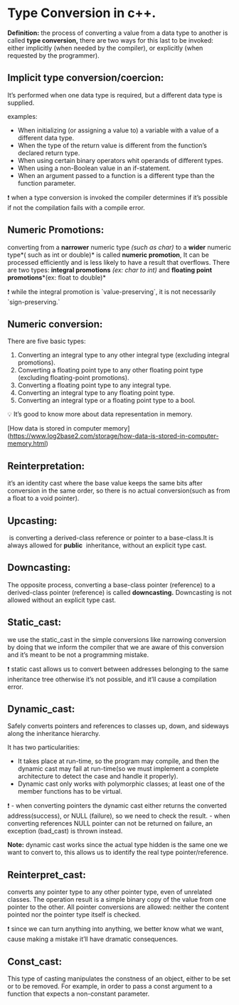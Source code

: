 # Type Conversion in c++.

**Definition:** the process of converting a value from a data type to another is called **type conversion,** there are two ways for this last to be invoked: either implicitly (when needed by the compiler), or explicitly (when requested by the programmer).

## Implicit type conversion/coercion:

It’s performed when one data type is required, but a different data type is supplied.

examples:

- When initializing (or assigning a value to) a variable with a value of a different data type.
- When the type of the return value is different from the function’s declared return type.
- When using certain binary operators whit operands of different types.
- When using a non-Boolean value in an if-statement.
- When an argument passed to a function is a different type than the function parameter.

<aside>
❗ when a type conversion is invoked the compiler determines if it’s possible if not the compilation fails with a compile error.

</aside>

## Numeric Promotions:

converting from a **narrower** numeric type *(such as char)* to a **wider** numeric type*( such as int or double)* is called **numeric promotion**, It can be processed efficiently and is less likely to have a result that overflows. There are two types: **integral promotions** *(ex: char to int)* and **floating point promotions***(ex: float to double)*

<aside>
❗ while the integral promotion is `value-preserving`, it is not necessarily `sign-preserving.`

</aside>

## Numeric conversion:

There are five basic types:

1. Converting an integral type to any other integral type (excluding integral promotions).
2. Converting a floating point type to any other floating point type (excluding floating-point promotions).
3. Converting a floating point type to any integral type.
4. Converting an integral type to any floating point type.
5. Converting an integral type or a floating point type to a bool.

<aside>
💡 It’s good to know more about data representation in memory.

</aside>

[How data is stored in computer memory] (https://www.log2base2.com/storage/how-data-is-stored-in-computer-memory.html)

## Reinterpretation:

it’s an identity cast where the base value keeps the same bits after conversion in the same order, so there is no actual conversion(such as from a float to a void pointer).

## Upcasting:

 is converting a derived-class reference or pointer to a base-class.It is always allowed for **public**
 inheritance, without an explicit type cast.

## Downcasting:

The opposite process, converting a base-class pointer (reference) to a derived-class pointer (reference) is called **downcasting.** Downcasting is not allowed without an explicit type cast.

## Static_cast:

we use the static_cast in the simple conversions like narrowing conversion by doing that we inform the compiler that we are aware of this conversion and it’s meant to be not a programming mistake.

<aside>
❗ static cast allows us to convert between addresses belonging to the same inheritance tree otherwise it’s not possible, and it’ll cause a compilation error.

</aside>

## Dynamic_cast:

Safely converts pointers and references to classes up, down, and sideways along the inheritance hierarchy.

It has two particularities:

- It takes place at run-time, so the program may compile, and then the dynamic cast may fail at run-time(so we must implement a complete architecture to detect the case and handle it properly).
- Dynamic cast only works with polymorphic classes; at least one of the member functions has to be virtual.

<aside>
❗ - when converting pointers the dynamic cast either returns the converted address(success), or NULL (failure), so we need to check the result.                                         - when converting references NULL pointer can not be returned on failure, an exception (bad_cast) is thrown instead.

</aside>

**Note:** dynamic cast works since the actual type hidden is the same one we want to convert to, this allows us to identify the real type pointer/reference.

## Reinterpret_cast:

converts any pointer type to any other pointer type, even of unrelated classes. The operation result is a simple binary copy of the value from one pointer to the other. All pointer conversions are allowed: neither the content pointed nor the pointer type itself is checked.

<aside>
❗ since we can turn anything into anything, we better know what we want, cause making a mistake it’ll have dramatic consequences.

</aside>

## Const_cast:

This type of casting manipulates the constness of an object, either to be set or to be removed. For example, in order to pass a const argument to a function that expects a non-constant parameter.
